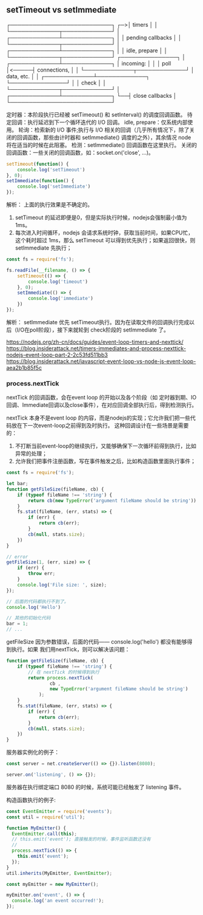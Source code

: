 ## setTimeout vs setImmediate
   ┌───────────────────────────┐
┌─>│           timers          │
│  └─────────────┬─────────────┘
│  ┌─────────────┴─────────────┐
│  │     pending callbacks     │
│  └─────────────┬─────────────┘
│  ┌─────────────┴─────────────┐
│  │       idle, prepare       │
│  └─────────────┬─────────────┘      ┌───────────────┐
│  ┌─────────────┴─────────────┐      │   incoming:   │
│  │           poll            │<─────┤  connections, │
│  └─────────────┬─────────────┘      │   data, etc.  │
│  ┌─────────────┴─────────────┐      └───────────────┘
│  │           check           │
│  └─────────────┬─────────────┘
│  ┌─────────────┴─────────────┐
└──┤      close callbacks      │
   └───────────────────────────┘

定时器：本阶段执行已经被 setTimeout() 和 setInterval() 的调度回调函数。
待定回调：执行延迟到下一个循环迭代的 I/O 回调。
idle, prepare：仅系统内部使用。
轮询：检索新的 I/O 事件;执行与 I/O 相关的回调（几乎所有情况下，除了关闭的回调函数，那些由计时器和 setImmediate() 调度的之外），其余情况 node 将在适当的时候在此阻塞。
检测：setImmediate() 回调函数在这里执行。
关闭的回调函数：一些关闭的回调函数，如：socket.on('close', ...)。

```javascript
setTimeout(function() {
    console.log('setTimeout')
}, 0);
setImmediate(function() {
    console.log('setImmediate')
});

```

解析： 上面的执行效果是不确定的。 
1. setTimeout 的延迟即便是0，但是实际执行时候，nodejs会强制最小值为 1ms。
2. 每次进入时间循环，nodejs 会请求系统时钟，获取当前时间，如果CPU忙，这个耗时超过 1ms，那么 setTimeout 可以得到优先执行；如果返回很快，则 setImmediate 先执行；

```javascript
const fs = require('fs');

fs.readFile(__filename, () => {
    setTimeout(() => {
        console.log('timeout')
    }, 0);
    setImmediate(() => {
        console.log('immediate')
    })
});
```
解析： setImmediate 优先 setTimeout执行。因为在读取文件的回调执行完成以后（I/O在poll阶段），接下来就轮到 check阶段的 setImmediate 了。

https://nodejs.org/zh-cn/docs/guides/event-loop-timers-and-nexttick/
https://blog.insiderattack.net/timers-immediates-and-process-nexttick-nodejs-event-loop-part-2-2c53fd511bb3
https://blog.insiderattack.net/javascript-event-loop-vs-node-js-event-loop-aea2b1b85f5c


### process.nextTick
nextTick 的回调函数，会在event loop 的开始以及各个阶段（如 定时器到期、IO回调、Immediate回调以及close事件），在对应回调全部执行后，得到检测执行。

nextTick 本身不是event loop 的内容，而是nodejs的实现；它允许我们把一些代码放在下一次event-loop之前得到及时执行。
这种回调设计在一些场景是需要的：
1. 不打断当前event-loop的继续执行，又能够确保下一次循环前得到执行，比如 异常的处理；
2. 允许我们把事件注册函数，写在事件触发之后，比如构造函数里面执行事件；

```javascript
const fs = require('fs');

let bar;
function getFileSize(fileName, cb) {
	if (typeof fileName !== 'string') {
		return cb(new TypeError('argument fileName should be string'))
	}
	fs.stat(fileName, (err, stats) => {
		if (err) {
			return cb(err);
		}
		cb(null, stats.size);
	})
}

// error
getFileSize(1, (err, size) => {
	if (err) {
		throw err;
	}
	console.log('File size: ', size);
});

// 后面的代码都执行不到了。
console.log('Hello')

// 其他的初始化代码
bar = 1;
// ...

```
getFileSize 因为参数错误，后面的代码—— console.log('hello') 都没有能够得到执行。如果 我们用nextTick，则可以解决该问题：
```javascript
function getFileSize(fileName, cb) {
	if (typeof fileName !== 'string') {
		// 在 nextTick 的时候得到执行
		return process.nextTick(
				cb ,
				new TypeError('argument fileName should be string')
			);
	}
	fs.stat(fileName, (err, stats) => {
		if (err) {
			return cb(err);
		}
		cb(null, stats.size);
	})
}
```
服务器实例化的例子：
```javascript
const server = net.createServer(() => {}).listen(8080);

server.on('listening', () => {});
```
服务器在执行绑定端口 8080 的时候，系统可能已经触发了 listening 事件。

构造函数执行的例子: 
```javascript
const EventEmitter = require('events');
const util = require('util');

function MyEmitter() {
  EventEmitter.call(this);
  // this.emit('event'); 直接触发的时候，事件监听函数还没有
  // 
  process.nextTick(() => {
    this.emit('event');
  });
}
util.inherits(MyEmitter, EventEmitter);

const myEmitter = new MyEmitter();

myEmitter.on('event', () => {
  console.log('an event occurred!');
});
```